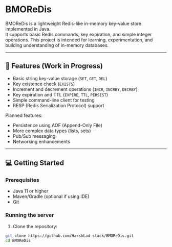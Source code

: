 # BMOReDis

BMOReDis is a lightweight Redis-like in-memory key-value store implemented in Java.  
It supports basic Redis commands, key expiration, and simple integer operations. This project is intended for learning, experimentation, and building understanding of in-memory databases.

---

## 🚀 Features (Work in Progress)
- Basic string key-value storage (`SET`, `GET`, `DEL`)
- Key existence check (`EXISTS`)
- Increment and decrement operations (`INCR`, `INCRBY`, `DECRBY`)
- Key expiration and TTL (`EXPIRE`, `TTL`, `PERSIST`)
- Simple command-line client for testing
- RESP (Redis Serialization Protocol) support

Planned features:
- Persistence using AOF (Append-Only File)
- More complex data types (lists, sets)
- Pub/Sub messaging
- Networking enhancements

---

## 💻 Getting Started

### Prerequisites
- Java 11 or higher
- Maven/Gradle (optional if using IDE)
- Git

### Running the server
1. Clone the repository:
```bash
git clone https://github.com/HarshLad-stack/BMOReDis.git
cd BMOReDis
